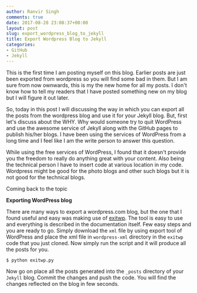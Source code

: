 ```yaml
---
author: Ranvir Singh
comments: true
date: 2017-08-28 23:08:37+00:00
layout: post
slug: export_wordpress_blog_to_jekyll
title: Export Wordpress Blog to Jekyll
categories:
- GitHub
- Jekyll
---
```


This is the first time I am posting myself on this blog. Earlier posts are just been exported from wordpress so you will find some bad in them. But I am sure from now ownwards, this is my the new home for all my posts. I don't know how to tell my readers that I have posted something new on my blog but I will figure it out later.

So, today in this post I will discussing the way in which you can export all the posts from the wordpress blog and use it for your Jekyll blog. But, first let's discuss about the WHY. Why would someone try to quit WordPress and use the awesome service of Jekyll along with the GitHub pages to publish his/her blogs. I have been using the services of WordPress from a long time and I feel like I am the write person to answer this question.

While using the free services of WordPress, I found that it doesn't provide you the freedom to really do anything great with your content. Also being the technical person I have to insert code at various location in my code. Wordpress might be good for the photo blogs and other such blogs but it is not good for the technical blogs.

Coming back to the topic

**Exporting WordPress blog**

There are many ways to export a wordpress.com blog, but the one that I found useful and easy was making use of [exitwp](https://github.com/thomasf/exitwp). The tool is easy to use and everything is described in the documentation itself. Few easy steps and you are ready to go. Simply download the `xml` file by using export tool of WordPress and place the xml file in `wordpress-xml` directory in the `exitwp` code that you just cloned. Now simply run the script and it will produce all the posts for you.

```
$ python exitwp.py
```

Now go on place all the posts generated into the `_posts` directory of your `Jekyll` blog. Commit the changes and push the code. You will find the changes reflected on the blog in few seconds.
